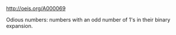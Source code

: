 http://oeis.org/A000069

Odious numbers: numbers with an odd number of 1's in their binary expansion.
